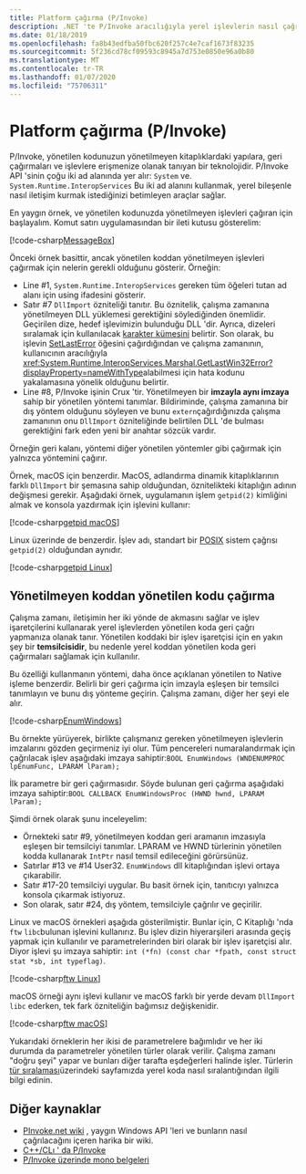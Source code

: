 ```yaml
---
title: Platform çağırma (P/Invoke)
description: .NET 'te P/Invoke aracılığıyla yerel işlevlerin nasıl çağrılacağını öğrenin.
ms.date: 01/18/2019
ms.openlocfilehash: fa8b43edfba50fbc620f257c4e7caf1673f83235
ms.sourcegitcommit: 5f236cd78cf09593c8945a7d753e0850e96a0b80
ms.translationtype: MT
ms.contentlocale: tr-TR
ms.lasthandoff: 01/07/2020
ms.locfileid: "75706311"
---
```

# <a name="platform-invoke-pinvoke"></a>Platform çağırma (P/Invoke)

P/Invoke, yönetilen kodunuzun yönetilmeyen kitaplıklardaki yapılara, geri çağırmaları ve işlevlere erişmenize olanak tanıyan bir teknolojidir. P/Invoke API 'sinin çoğu iki ad alanında yer alır: `System` ve. `System.Runtime.InteropServices` Bu iki ad alanını kullanmak, yerel bileşenle nasıl iletişim kurmak istediğinizi betimleyen araçlar sağlar.

En yaygın örnek, ve yönetilen kodunuzda yönetilmeyen işlevleri çağıran için başlayalım. Komut satırı uygulamasından bir ileti kutusu gösterelim:

[!code-csharp[MessageBox](~/samples/snippets/standard/interop/pinvoke/messagebox.cs)]

Önceki örnek basittir, ancak yönetilen koddan yönetilmeyen işlevleri çağırmak için nelerin gerekli olduğunu gösterir. Örneğin:

- Line #1, `System.Runtime.InteropServices` gereken tüm öğeleri tutan ad alanı için using ifadesini gösterir.
- Satır #7 `DllImport` özniteliği tanıtır. Bu öznitelik, çalışma zamanına yönetilmeyen DLL yüklemesi gerektiğini söylediğinden önemlidir. Geçirilen dize, hedef işlevimizin bulunduğu DLL 'dir. Ayrıca, dizeleri sıralamak için kullanılacak [karakter kümesini](./charset.md) belirtir. Son olarak, bu işlevin [SetLastError](/windows/desktop/api/errhandlingapi/nf-errhandlingapi-setlasterror) öğesini çağırdığından ve çalışma zamanının, kullanıcının aracılığıyla <xref:System.Runtime.InteropServices.Marshal.GetLastWin32Error?displayProperty=nameWithType>alabilmesi için hata kodunu yakalamasına yönelik olduğunu belirtir.
- Line #8, P/Invoke işinin Crux 'tir. Yönetilmeyen bir **imzayla aynı imzaya** sahip bir yönetilen yöntemi tanımlar. Bildiriminde, çalışma zamanına bir dış yöntem olduğunu söyleyen ve bunu `extern`çağırdığınızda çalışma zamanının onu `DllImport` özniteliğinde belirtilen DLL 'de bulması gerektiğini fark eden yeni bir anahtar sözcük vardır.

Örneğin geri kalanı, yöntemi diğer yönetilen yöntemler gibi çağırmak için yalnızca yöntemini çağırır.

Örnek, macOS için benzerdir. MacOS, adlandırma dinamik kitaplıklarının farklı `DllImport` bir şemasına sahip olduğundan, öznitelikteki kitaplığın adının değişmesi gerekir. Aşağıdaki örnek, uygulamanın işlem `getpid(2)` kimliğini almak ve konsola yazdırmak için işlevini kullanır:

[!code-csharp[getpid macOS](~/samples/snippets/standard/interop/pinvoke/getpid-macos.cs)]

Linux üzerinde de benzerdir. İşlev adı, standart bir [POSIX](https://en.wikipedia.org/wiki/POSIX) sistem çağrısı `getpid(2)` olduğundan aynıdır.

[!code-csharp[getpid Linux](~/samples/snippets/standard/interop/pinvoke/getpid-linux.cs)]

## <a name="invoking-managed-code-from-unmanaged-code"></a>Yönetilmeyen koddan yönetilen kodu çağırma

Çalışma zamanı, iletişimin her iki yönde de akmasını sağlar ve işlev işaretçilerini kullanarak yerel işlevlerden yönetilen koda geri çağrı yapmanıza olanak tanır. Yönetilen koddaki bir işlev işaretçisi için en yakın şey bir **temsilcisidir**, bu nedenle yerel koddan yönetilen koda geri çağırmaları sağlamak için kullanılır.

Bu özelliği kullanmanın yöntemi, daha önce açıklanan yönetilen to Native işleme benzerdir. Belirli bir geri çağırma için imzayla eşleşen bir temsilci tanımlayın ve bunu dış yönteme geçirin. Çalışma zamanı, diğer her şeyi ele alır.

[!code-csharp[EnumWindows](~/samples/snippets/standard/interop/pinvoke/enumwindows.cs)]

Bu örnekte yürüyerek, birlikte çalışmanız gereken yönetilmeyen işlevlerin imzalarını gözden geçirmeniz iyi olur. Tüm pencereleri numaralandırmak için çağrılacak işlev aşağıdaki imzaya sahiptir:`BOOL EnumWindows (WNDENUMPROC lpEnumFunc, LPARAM lParam);`

İlk parametre bir geri çağırmasıdır. Söyde bulunan geri çağırma aşağıdaki imzaya sahiptir:`BOOL CALLBACK EnumWindowsProc (HWND hwnd, LPARAM lParam);`

Şimdi örnek olarak şunu inceleyelim:

- Örnekteki satır #9, yönetilmeyen koddan geri aramanın imzasıyla eşleşen bir temsilciyi tanımlar. LPARAM ve HWND türlerinin yönetilen kodda kullanarak `IntPtr` nasıl temsil edileceğini görürsünüz.
- Satırlar #13 ve #14 User32. `EnumWindows` dll kitaplığından işlevi ortaya çıkarabilir.
- Satır #17-20 temsilciyi uygular. Bu basit örnek için, tanıtıcıyı yalnızca konsola çıkarmak istiyoruz.
- Son olarak, satır #24, dış yöntem, temsilciyle çağrılır ve geçirilir.

Linux ve macOS örnekleri aşağıda gösterilmiştir. Bunlar için, C Kitaplığı 'nda `ftw` `libc`bulunan işlevini kullanırız. Bu işlev dizin hiyerarşileri arasında geçiş yapmak için kullanılır ve parametrelerinden biri olarak bir işlev işaretçisi alır. Diyor işlevi şu imzaya sahiptir: `int (*fn) (const char *fpath, const struct stat *sb, int typeflag)`.

[!code-csharp[ftw Linux](~/samples/snippets/standard/interop/pinvoke/ftw-linux.cs)]

macOS örneği aynı işlevi kullanır ve macOS farklı bir yerde devam `DllImport` `libc` ederken, tek fark özniteliğin bağımsız değişkenidir.

[!code-csharp[ftw macOS](~/samples/snippets/standard/interop/pinvoke/ftw-macos.cs)]

Yukarıdaki örneklerin her ikisi de parametrelere bağımlıdır ve her iki durumda da parametreler yönetilen türler olarak verilir. Çalışma zamanı "doğru şeyi" yapar ve bunları diğer tarafta eşdeğerleri halinde işler. Türlerin [tür sıralaması](type-marshaling.md)üzerindeki sayfamızda yerel koda nasıl sıralantığından ilgili bilgi edinin.

## <a name="more-resources"></a>Diğer kaynaklar

- [PInvoke.net wiki](https://www.pinvoke.net/) , yaygın Windows API 'leri ve bunların nasıl çağrılacağını içeren harika bir wiki.
- [C++/CLı ' da P/Invoke](/cpp/dotnet/native-and-dotnet-interoperability)
- [P/Invoke üzerinde mono belgeleri](https://www.mono-project.com/docs/advanced/pinvoke/)
